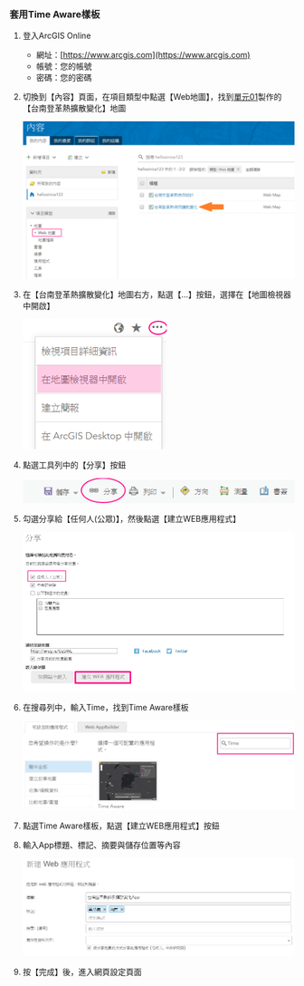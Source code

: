 ### 套用Time Aware樣板

1.  登入ArcGIS Online
    
    - 網址：[https://www.arcgis.com](https://www.arcgis.com)
    - 帳號：您的帳號
    - 密碼：您的密碼

2.  切換到【內容】頁面，在項目類型中點選【Web地圖】，找到[單元01](/ex01/README.md)製作的【台南登革熱擴散變化】地圖

    ![](/assets/ex03/image2.png)

3.  在【台南登革熱擴散變化】地圖右方，點選【…】按鈕，選擇在【地圖檢視器中開啟】

    ![](/assets/ex03/image3.png)

4.  點選工具列中的【分享】按鈕

    ![](/assets/ex03/image4.png)

5.  勾選分享給【任何人(公眾)】，然後點選【建立WEB應用程式】

    ![](/assets/ex03/image5.png)

6.  在搜尋列中，輸入Time，找到Time Aware樣板

    ![](/assets/ex03/image6.png)

7.  點選Time Aware樣板，點選【建立WEB應用程式】按鈕

8.  輸入App標題、標記、摘要與儲存位置等內容
    
    ![](/assets/ex03/image7.png)

9.  按【完成】後，進入網頁設定頁面